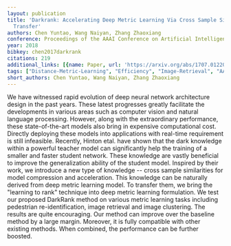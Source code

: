 ```yaml
---
layout: publication
title: 'Darkrank: Accelerating Deep Metric Learning Via Cross Sample Similarities
  Transfer'
authors: Chen Yuntao, Wang Naiyan, Zhang Zhaoxiang
conference: Proceedings of the AAAI Conference on Artificial Intelligence
year: 2018
bibkey: chen2017darkrank
citations: 219
additional_links: [{name: Paper, url: 'https://arxiv.org/abs/1707.01220'}]
tags: ["Distance-Metric-Learning", "Efficiency", "Image-Retrieval", "AAAI", "Evaluation"]
short_authors: Chen Yuntao, Wang Naiyan, Zhang Zhaoxiang
---
```

We have witnessed rapid evolution of deep neural network architecture design
in the past years. These latest progresses greatly facilitate the developments
in various areas such as computer vision and natural language processing.
However, along with the extraordinary performance, these state-of-the-art
models also bring in expensive computational cost. Directly deploying these
models into applications with real-time requirement is still infeasible.
Recently, Hinton etal. have shown that the dark knowledge within a powerful
teacher model can significantly help the training of a smaller and faster
student network. These knowledge are vastly beneficial to improve the
generalization ability of the student model. Inspired by their work, we
introduce a new type of knowledge -- cross sample similarities for model
compression and acceleration. This knowledge can be naturally derived from deep
metric learning model. To transfer them, we bring the "learning to rank"
technique into deep metric learning formulation. We test our proposed DarkRank
method on various metric learning tasks including pedestrian re-identification,
image retrieval and image clustering. The results are quite encouraging. Our
method can improve over the baseline method by a large margin. Moreover, it is
fully compatible with other existing methods. When combined, the performance
can be further boosted.